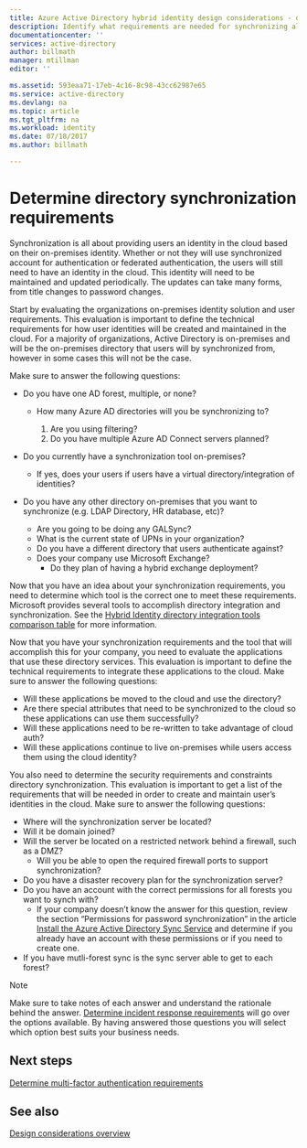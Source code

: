 ```yaml
---
title: Azure Active Directory hybrid identity design considerations - determine directory synchronization requirements | Microsoft Docs
description: Identify what requirements are needed for synchronizing all the users between on=premises and cloud for the enterprise.
documentationcenter: ''
services: active-directory
author: billmath
manager: mtillman
editor: ''

ms.assetid: 593eaa71-17eb-4c16-8c98-43cc62987e65
ms.service: active-directory
ms.devlang: na
ms.topic: article
ms.tgt_pltfrm: na
ms.workload: identity
ms.date: 07/18/2017
ms.author: billmath

---
```

# Determine directory synchronization requirements
Synchronization is all about providing users an identity in the cloud based on their on-premises identity. Whether or not they will use synchronized account for authentication or federated authentication, the users will still need to have an identity in the cloud.  This identity will need to be maintained and updated periodically.  The updates can take many forms, from title changes to password changes.  

Start by evaluating the organizations on-premises identity solution and user requirements. This evaluation is important to define the technical requirements for how user identities will be created and maintained in the cloud.  For a majority of organizations, Active Directory is on-premises and will be the on-premises directory that users will by synchronized from, however in some cases this will not be the case.  

Make sure to answer the following questions:

* Do you have one AD forest, multiple, or none?
  
  * How many Azure AD directories will you be synchronizing to?
    
    1. Are you using filtering?
    2. Do you have multiple Azure AD Connect servers planned?
* Do you currently have a synchronization tool on-premises?
  
  * If yes, does your users if users have a virtual directory/integration of identities?
* Do you have any other directory on-premises that you want to synchronize (e.g. LDAP Directory, HR database, etc)?
  * Are you going to be doing any GALSync?
  * What is the current state of UPNs in your organization? 
  * Do you have a different directory that users authenticate against?
  * Does your company use Microsoft Exchange?
    * Do they plan of having a hybrid exchange deployment?

Now that you have an idea about your synchronization requirements, you need to determine which tool is the correct one to meet these requirements.  Microsoft provides several tools to accomplish directory integration and synchronization.  See the [Hybrid Identity directory integration tools comparison table](active-directory-hybrid-identity-design-considerations-tools-comparison.md) for more information. 

Now that you have your synchronization requirements and the tool that will accomplish this for your company, you need to evaluate the applications that use these directory services. This evaluation is important to define the technical requirements to integrate these applications to the cloud. Make sure to answer the following questions:

* Will these applications be moved to the cloud and use the directory?
* Are there special attributes that need to be synchronized to the cloud so these applications can use them successfully?
* Will these applications need to be re-written to take advantage of cloud auth?
* Will these applications continue to live on-premises while users access them using the cloud identity?

You also need to determine the security requirements and constraints directory synchronization. This evaluation is important to get a list of the requirements that will be needed in order to create and maintain user’s identities in the cloud. Make sure to answer the following questions:

* Where will the synchronization server be located?
* Will it be domain joined?
* Will the server be located on a restricted network behind a firewall, such as a DMZ?
  * Will you be able to open the required firewall ports to support synchronization?
* Do you have a disaster recovery plan for the synchronization server?
* Do you have an account with the correct permissions for all forests you want to synch with?
  * If your company doesn’t know the answer for this question, review the section “Permissions for password synchronization” in the article [Install the Azure Active Directory Sync Service](https://msdn.microsoft.com/library/azure/dn757602.aspx#BKMK_CreateAnADAccountForTheSyncService) and determine if you already have an account with these permissions or if you need to create one.
* If you have mutli-forest sync is the sync server able to get to each forest?

> [!NOTE]
> Make sure to take notes of each answer and understand the rationale behind the answer. [Determine incident response requirements](active-directory-hybrid-identity-design-considerations-incident-response-requirements.md) will go over the options available. By having answered those questions you will select which option best suits your business needs.
> 
> 

## Next steps
[Determine multi-factor authentication requirements](active-directory-hybrid-identity-design-considerations-multifactor-auth-requirements.md)

## See also
[Design considerations overview](active-directory-hybrid-identity-design-considerations-overview.md)

